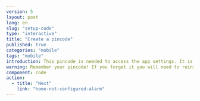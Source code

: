 ```yaml
---
version: 5
layout: post
lang: en
slug: "setup-code"
type: "interactive"
title: "Create a pincode"
published: true
categories: "mobile"
tags: "mobile"
introduction: This pincode is needed to access the app settings. It is not needed to alert contacts in an emergency. 
warning: Remember your pincode! If you forget it you will need to reinstall the app.
component: code
action:
  - title: "Next"
    link: "home-not-configured-alarm"
---
```

